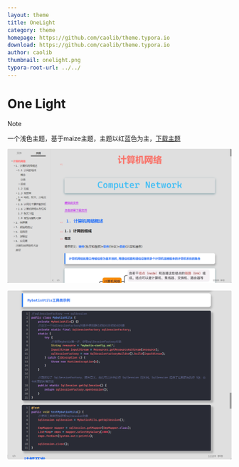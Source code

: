 ```yaml
---
layout: theme
title: OneLight
category: theme
homepage: https://github.com/caolib/theme.typora.io
download: https://github.com/caolib/theme.typora.io
author: caolib
thumbnail: onelight.png
typora-root-url: ../../
---
```


# One Light

> [!NOTE]
> 一个浅色主题，基于maize主题，主题以红蓝色为主，[下载主题](https://github.com/caolib/theme.typora.io/releases)

![](/media/thumbnails/onelight.png)


![](/media/thumbnails/onelight-2.png)
